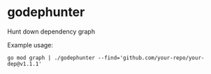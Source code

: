 # godephunter
Hunt down dependency graph

Example usage:
```
go mod graph | ./godephunter --find='github.com/your-repo/your-dep@v1.1.1'
```